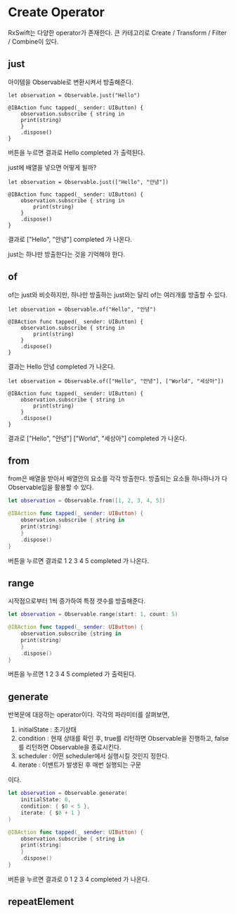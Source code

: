 # Create Operator

RxSwift는 다양한 operator가 존재한다.
큰 카테고리로 Create / Transform / Filter / Combine이 있다.

## just

아이템을 Observable로 변환시켜서 방출해준다.

```swfit
let observation = Observable.just("Hello")

@IBAction func tapped(_ sender: UIButton) {
    observation.subscribe { string in
	print(string)
    }
    .dispose()
}
```

버튼을 누르면 결과로
Hello
completed
가 출력된다.

just에 배열을 넣으면 어떻게 될까?

```swfit
let observation = Observable.just(["Hello", "안녕"])

@IBAction func tapped(_ sender: UIButton) {
    observation.subscribe { string in
        print(string)
    }
    .dispose()
}
```

결과로
["Hello", "안녕"]
completed
가 나온다.

just는 하나만 방출한다는 것을 기억해야 한다.

## of

of는 just와 비슷하지만, 하나만 방출하는 just와는 달리 of는 여러개를 방출할 수 있다.

```swfit
let observation = Observable.of("Hello", "안녕")

@IBAction func tapped(_ sender: UIButton) {
    observation.subscribe { string in
        print(string)
    }
    .dispose()
}
```

결과는
Hello
안녕
completed
가 나온다.

```swfit
let observation = Observable.of(["Hello", "안녕"], ["World", "세상아"])

@IBAction func tapped(_ sender: UIButton) {
    observation.subscribe { string in
        print(string)
    }
    .dispose()
}
```

결과로
["Hello", "안녕"]
["World", "세상아"]
completed
가 나온다.

## from

from은 배열을 받아서 배열안의 요소를 각각 방출한다.
방출되는 요소들 하나하나가 다 Observable임을 활용할 수 있다.

```swift
let observation = Observable.from([1, 2, 3, 4, 5])

@IBAction func tapped(_ sender: UIButton) {
    observation.subscribe { string in
	print(string)
    }
    .dispose()
}
```

버튼을 누르면 결과로
1
2
3
4
5
completed
가 나온다.

## range

시작점으로부터 1씩 증가하여 특정 갯수를 방출해준다.

```swift
let observation = Observable.range(start: 1, count: 5)

@IBAction func tapped(_ sender: UIButton) {
    observation.subscribe {string in
	print(string)
    }
    .dispose()
}
```

버튼을 누르면
1
2
3
4
5
completed
가 출력된다.

## generate

반복문에 대응하는 operator이다.
각각의 파라미터를 살펴보면,

1. initialState : 초기상태
2. condition : 현재 상태를 확인 후, true를 리턴하면 Observable을 진행하고, false를 리턴하면 Observable을 종료시킨다.
3. scheduler : 어떤 scheduler에서 실행시킬 것인지 정한다.
4. iterate : 이밴트가 발생된 후 매번 실행되는 구문

이다.

```swift
let observation = Observable.generate(
    initialState: 0,
    condition: { $0 < 5 },
    iterate: { $0 + 1 }
)

@IBAction func tapped(_ sender: UIButton) {
    observation.subscribe { string in
	print(string)
    }
    .dispose()
}
```

버튼을 누르면 결과로
0
1
2
3
4
completed
가 나온다.


## repeatElement



